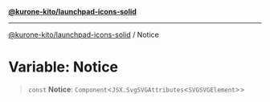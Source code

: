 [**@kurone-kito/launchpad-icons-solid**](../README.md)

***

[@kurone-kito/launchpad-icons-solid](../globals.md) / Notice

# Variable: Notice

> `const` **Notice**: `Component`\<`JSX.SvgSVGAttributes`\<`SVGSVGElement`\>\>
